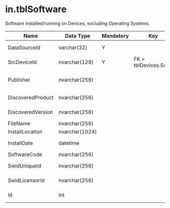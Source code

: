 # in.tblSoftware

​Software installed/running on Devices, excluding Operating Systems.​​

| Name              | Data Type      | Mandatory | Key                   | Comment                                                                                         |
|-------------------|----------------|-----------|-----------------------|-------------------------------------------------------------------------------------------------|
| DataSourceId      | varchar(32)    | Y         |                       | Unique ID of the source of this record.                                                         |
| SrcDeviceId       | nvarchar(128)  | Y         | FK > tblDevices.SrcId​​ | Device this software product is installed on.                                                   |
| Publisher         | nvarchar(256)  |           |                       | Win32_Product.Vendor. Name of the software supplier. Must be an actual Publisher name or Empty. |
| DiscoveredProduct | nvarchar(256)  |           |                       | Name of the software product as discovered on the device.                                       |
| DiscoveredVe​rsion | nvarchar(256)  |           |                       | Version of the software product discovered on the device.                                       |
| ​FileName          | nvarchar(256)​  | ​          | ​                      | ​                                                                                                |
| InstallLocation   | nvarchar(1024) |           |                       |                                                                                                 |
| InstallDate       | datetime       |           |                       | Date and time the software was installed on this device.                                        |
| SoftwareCode      | nvarchar(256)  |           |                       | Win32_Product.IdentifyingNumber                                                                 |
| SwidUniqueId      | nvarchar(256)  |           |                       | Software Identification Tag as defined in ISO/IEC 19770-2.                                      |
| SwidLicensorId    | nvarchar(256)  |           |                       | Software Licensor ID as defined in ISO/IEC 19770-2.                                             |
| Id                | int            |           |                       | Generated during import. Leave empty.                                                           |